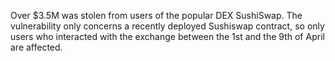 Over $3.5M was stolen from users of the popular DEX SushiSwap. The vulnerability only concerns a recently deployed Sushiswap contract, so only users who interacted with the exchange between the 1st and the 9th of April are affected.

